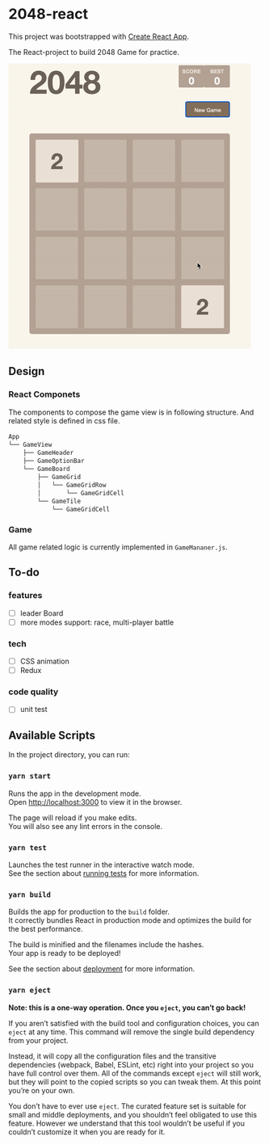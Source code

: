 # 2048-react

This project was bootstrapped with [Create React App](https://github.com/facebook/create-react-app).

The React-project to build 2048 Game for practice.

![demo](./demo/demo.gif)

## Design

### React Componets

The components to compose the game view is in following structure. And related style is defined in css file.

```
App
└── GameView
    ├── GameHeader
    ├── GameOptionBar
    └── GameBoard
        ├── GameGrid
        │   └── GameGridRow
        │       └── GameGridCell
        └── GameTile 
            └── GameGridCell
```

### Game

All game related logic is currently implemented in `GameMananer.js`.

## To-do

### features
- [ ] leader Board
- [ ] more modes support: race, multi-player battle

### tech
- [ ] CSS animation
- [ ] Redux

### code quality
- [ ] unit test


## Available Scripts

In the project directory, you can run:

### `yarn start`

Runs the app in the development mode.<br />
Open [http://localhost:3000](http://localhost:3000) to view it in the browser.

The page will reload if you make edits.<br />
You will also see any lint errors in the console.

### `yarn test`

Launches the test runner in the interactive watch mode.<br />
See the section about [running tests](https://facebook.github.io/create-react-app/docs/running-tests) for more information.

### `yarn build`

Builds the app for production to the `build` folder.<br />
It correctly bundles React in production mode and optimizes the build for the best performance.

The build is minified and the filenames include the hashes.<br />
Your app is ready to be deployed!

See the section about [deployment](https://facebook.github.io/create-react-app/docs/deployment) for more information.

### `yarn eject`

**Note: this is a one-way operation. Once you `eject`, you can’t go back!**

If you aren’t satisfied with the build tool and configuration choices, you can `eject` at any time. This command will remove the single build dependency from your project.

Instead, it will copy all the configuration files and the transitive dependencies (webpack, Babel, ESLint, etc) right into your project so you have full control over them. All of the commands except `eject` will still work, but they will point to the copied scripts so you can tweak them. At this point you’re on your own.

You don’t have to ever use `eject`. The curated feature set is suitable for small and middle deployments, and you shouldn’t feel obligated to use this feature. However we understand that this tool wouldn’t be useful if you couldn’t customize it when you are ready for it.
